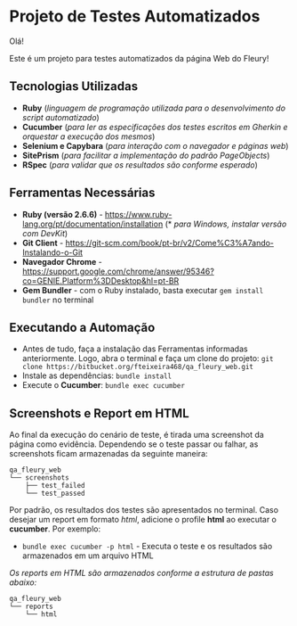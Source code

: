 # **Projeto de Testes Automatizados**

Olá!

Este é um projeto para testes automatizados da página Web do Fleury!

## **Tecnologias Utilizadas**
* **Ruby** (_linguagem de programação utilizada para o desenvolvimento do script automatizado_)
* **Cucumber** (_para ler as especificações dos testes escritos em Gherkin e orquestar a execução dos mesmos_)
* **Selenium e Capybara** (_para interação com o navegador e páginas web_)
* **SitePrism** (_para facilitar a implementação do padrão PageObjects_)
* **RSpec** (_para validar que os resultados são conforme esperado_)


## **Ferramentas Necessárias**
* **Ruby (versão 2.6.6)** - <https://www.ruby-lang.org/pt/documentation/installation> (* _para Windows, instalar versão com DevKit_)
* **Git Client** - <https://git-scm.com/book/pt-br/v2/Come%C3%A7ando-Instalando-o-Git>
* **Navegador Chrome** - <https://support.google.com/chrome/answer/95346?co=GENIE.Platform%3DDesktop&hl=pt-BR>
* **Gem Bundler** - com o Ruby instalado, basta executar ```gem install bundler``` no terminal


## **Executando a Automação**
* Antes de tudo, faça a instalação das Ferramentas informadas anteriormente. Logo, abra o terminal e faça um clone do projeto:
```git clone https://bitbucket.org/fteixeira468/qa_fleury_web.git```
* Instale as dependências: ```bundle install```
* Execute o **Cucumber**: ```bundle exec cucumber```


## **Screenshots e Report em HTML**
Ao final da execução do cenário de teste, é tirada uma screenshot da página como evidência. Dependendo se o teste passar ou falhar, as screenshots ficam armazenadas da seguinte maneira:

```
qa_fleury_web
└── screenshots
    ├── test_failed
    └── test_passed
```



Por padrão, os resultados dos testes são apresentados no terminal. Caso desejar um report em formato _html_, adicione o profile **html** ao executar o **cucumber**. Por exemplo:
* ```bundle exec cucumber -p html``` - Executa o teste e os resultados são armazenados em um arquivo HTML


_Os reports em HTML são armazenados conforme a estrutura de pastas abaixo:_

```
qa_fleury_web
└── reports
    └── html
```
